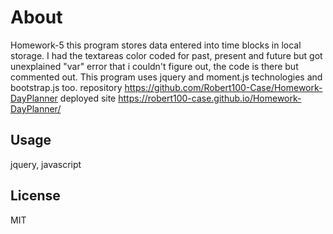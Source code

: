 # About
Homework-5 this program stores data entered into time blocks in local storage. I had the textareas color coded for past, present and future but got unexplained "var" error that i couldn't figure out, the code is there but commented out.
This program uses jquery and moment.js technologies and bootstrap.js too.
repository https://github.com/Robert100-Case/Homework-DayPlanner
deployed site https://robert100-case.github.io/Homework-DayPlanner/

## Usage
jquery, javascript

## License 
MIT
